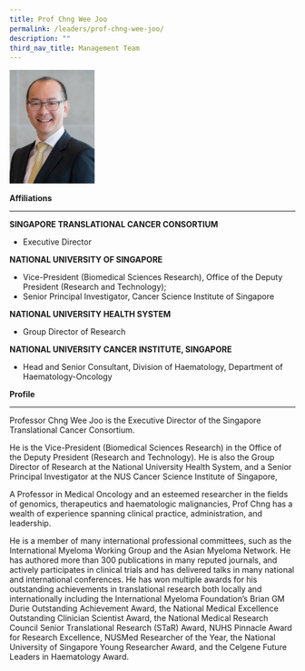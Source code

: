 ```yaml
---
title: Prof Chng Wee Joo
permalink: /leaders/prof-chng-wee-joo/
description: ""
third_nav_title: Management Team
---
```

<img src="/images/Leaders/prof%20chng%20wee%20joo.png" style="width:150px">

**Affiliations**&nbsp;

* * *
**SINGAPORE TRANSLATIONAL CANCER CONSORTIUM**
* Executive Director

**NATIONAL UNIVERSITY OF SINGAPORE** 
*  Vice-President (Biomedical Sciences Research), Office of the Deputy President (Research and Technology); 
* Senior Principal Investigator, Cancer Science Institute of Singapore

**NATIONAL UNIVERSITY HEALTH SYSTEM**
* Group Director of Research

        
**NATIONAL UNIVERSITY CANCER INSTITUTE, SINGAPORE**  
*  Head and Senior Consultant, Division of Haematology, Department of Haematology-Oncology


**Profile**&nbsp;

* * * 
Professor Chng Wee Joo is the Executive Director of the Singapore Translational Cancer Consortium. 

He is the Vice-President (Biomedical Sciences Research) in the Office of the Deputy President (Research and Technology). He is also the Group Director of Research at the National University Health System, and a Senior Principal Investigator at the NUS Cancer Science Institute of Singapore,

A Professor in Medical Oncology and an esteemed researcher in the fields of genomics, therapeutics and haematologic malignancies, Prof Chng has a wealth of experience spanning clinical practice, administration, and leadership.

He is a member of many international professional committees, such as the International Myeloma Working Group and the Asian Myeloma Network. He has authored more than 300 publications in many reputed journals, and actively participates in clinical trials and has delivered talks in many national and international conferences. He has won multiple awards for his outstanding achievements in translational research both locally and internationally including the International Myeloma Foundation’s Brian GM Durie Outstanding Achievement Award, the National Medical Excellence Outstanding Clinician Scientist Award, the National Medical Research Council Senior Translational Research (STaR) Award, NUHS Pinnacle Award for Research Excellence, NUSMed Researcher of the Year, the National University of Singapore Young Researcher Award, and the Celgene Future Leaders in Haematology Award.